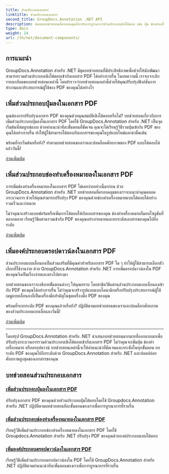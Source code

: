 ```yaml
---
title: ส่วนประกอบเอกสาร
linktitle: ส่วนประกอบเอกสาร
second_title: GroupDocs.Annotation .NET API
description: ค้นพบบทช่วยสอนที่ครอบคลุมเกี่ยวกับการบูรณาการส่วนประกอบเชิงโต้ตอบ เช่น ปุ่ม ช่องทำเครื่องหมาย และเมนูแบบเลื่อนลงในเอกสาร PDF โดยใช้ GroupDocs.Annotation .NET
type: docs
weight: 24
url: /th/net/document-components/
---
```

## การแนะนำ

GroupDocs.Annotation สำหรับ .NET มีชุดบทช่วยสอนที่มีประสิทธิภาพเพื่อช่วยให้นักพัฒนาสามารถรวมส่วนประกอบเชิงโต้ตอบเข้ากับเอกสาร PDF ได้อย่างราบรื่น ในบทความนี้ เราจะเจาะลึกรายละเอียดของบทช่วยสอนเหล่านี้ โดยสำรวจว่าบทช่วยสอนเหล่านี้ช่วยให้คุณปรับปรุงฟังก์ชันการทำงานและประสบการณ์ผู้ใช้ของ PDF ของคุณได้อย่างไร

## เพิ่มส่วนประกอบปุ่มลงในเอกสาร PDF

คุณต้องการปรับปรุงเอกสาร PDF ของคุณด้วยคุณสมบัติเชิงโต้ตอบหรือไม่? บทช่วยสอนเกี่ยวกับการเพิ่มส่วนประกอบปุ่มลงในเอกสาร PDF โดยใช้ GroupDocs.Annotation สำหรับ .NET เป็นจุดเริ่มต้นที่สมบูรณ์แบบ ด้วยคำแนะนำทีละขั้นตอนที่ชัดเจน คุณจะได้เรียนรู้วิธีรวมปุ่มเข้ากับ PDF ของคุณได้อย่างราบรื่น ทำให้ผู้ใช้สามารถโต้ตอบกับเอกสารของคุณในรูปแบบใหม่และน่าตื่นเต้น

พร้อมที่จะเริ่มต้นหรือยัง? ทำตามบทช่วยสอนของเราและปลดล็อคศักยภาพของ PDF แบบโต้ตอบได้แล้ววันนี้!

[อ่านเพิ่มเติม](./add-button-component-to-pdf/)

## เพิ่มส่วนประกอบช่องทำเครื่องหมายลงในเอกสาร PDF

การเพิ่มช่องทำเครื่องหมายลงในเอกสาร PDF ไม่เคยง่ายอย่างนี้มาก่อน ด้วย GroupDocs.Annotation สำหรับ .NET บทช่วยสอนที่ครอบคลุมของเราจะแนะนำคุณตลอดกระบวนการ ช่วยให้คุณสามารถปรับปรุง PDF ของคุณด้วยช่องทำเครื่องหมายแบบโต้ตอบได้อย่างรวดเร็วและง่ายดาย

ไม่ว่าคุณจะสร้างแบบฟอร์มหรือเพิ่มการโต้ตอบให้กับเอกสารของคุณ ช่องทำเครื่องหมายก็มอบโซลูชันที่หลากหลาย เรียนรู้วิธีผสานรวมเข้ากับ PDF ของคุณอย่างง่ายดายและยกระดับเอกสารของคุณไปอีกระดับ

[อ่านเพิ่มเติม](./add-checkbox-component-to-pdf/)

## เพิ่มองค์ประกอบดรอปดาวน์ลงในเอกสาร PDF

ส่วนประกอบแบบเลื่อนลงเป็นส่วนเสริมที่มีคุณค่าสำหรับเอกสาร PDF ใด ๆ ทำให้ผู้ใช้สามารถเลือกตัวเลือกที่ใช้งานง่าย ด้วย GroupDocs.Annotation สำหรับ .NET การเพิ่มดรอปดาวน์ลงใน PDF ของคุณจึงเป็นเรื่องง่ายและตรงไปตรงมา

บทช่วยสอนของเราจะอธิบายขั้นตอนต่างๆ ให้คุณทราบ โดยสาธิตวิธีผสานส่วนประกอบแบบเลื่อนลงเข้ากับ PDF ของคุณได้อย่างราบรื่น ไม่ว่าคุณจะสร้างรูปแบบแบบไดนามิกหรือปรับปรุงประสบการณ์ผู้ใช้ เมนูแบบเลื่อนลงก็เป็นเครื่องมือสำคัญในชุดเครื่องมือ PDF ของคุณ

พร้อมที่จะยกระดับ PDF ของคุณแล้วหรือยัง? ปฏิบัติตามบทช่วยสอนของเราและปลดล็อกศักยภาพของส่วนประกอบแบบเลื่อนลงวันนี้!

[อ่านเพิ่มเติม](./add-dropdown-component-to-pdf/)

---

โดยสรุป GroupDocs.Annotation สำหรับ .NET นำเสนอบทช่วยสอนมากมายที่ออกแบบมาเพื่อปรับปรุงกระบวนการรวมส่วนประกอบเชิงโต้ตอบเข้ากับเอกสาร PDF ไม่ว่าคุณจะเพิ่มปุ่ม ช่องทำเครื่องหมาย หรือดรอปดาวน์ บทช่วยสอนเหล่านี้จะให้คำแนะนำที่ชัดเจนและกระชับในทุกขั้นตอน ยกระดับ PDF ของคุณไปอีกระดับด้วย GroupDocs.Annotation สำหรับ .NET และปลดปล่อยศักยภาพสูงสุดของเอกสารของคุณ
## บทช่วยสอนส่วนประกอบเอกสาร
### [เพิ่มส่วนประกอบปุ่มลงในเอกสาร PDF](./add-button-component-to-pdf/)
ปรับปรุงเอกสาร PDF ของคุณด้วยส่วนประกอบปุ่มโต้ตอบโดยใช้ Groupdocs.Annotation สำหรับ .NET ปฏิบัติตามบทช่วยสอนทีละขั้นตอนของเราเพื่อการบูรณาการที่ราบรื่น
### [เพิ่มส่วนประกอบช่องทำเครื่องหมายลงในเอกสาร PDF](./add-checkbox-component-to-pdf/)
เรียนรู้วิธีเพิ่มส่วนประกอบช่องทำเครื่องหมายลงในเอกสาร PDF โดยใช้ Groupdocs.Annotation สำหรับ .NET ปรับปรุง PDF ของคุณด้วยองค์ประกอบแบบโต้ตอบ
### [เพิ่มองค์ประกอบดรอปดาวน์ลงในเอกสาร PDF](./add-dropdown-component-to-pdf/)
เรียนรู้วิธีเพิ่มส่วนประกอบดรอปดาวน์ลงใน PDF โดยใช้ GroupDocs.Annotation สำหรับ .NET ปฏิบัติตามคำแนะนำทีละขั้นตอนของเราเพื่อการบูรณาการที่ราบรื่น